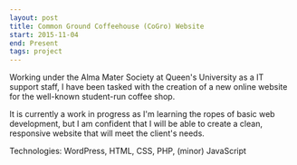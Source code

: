 ```yaml
---
layout: post
title: Common Ground Coffeehouse (CoGro) Website
start: 2015-11-04
end: Present
tags: project
---
```


Working under the Alma Mater Society at Queen's University as a IT support staff, I have been tasked with the creation of a new online website for the well-known student-run coffee shop.

It is currently a work in progress as I'm learning the ropes of basic web development, but I am confident that I will be able to create a clean, responsive website that will meet the client's needs.

Technologies: WordPress, HTML, CSS, PHP, (minor) JavaScript
